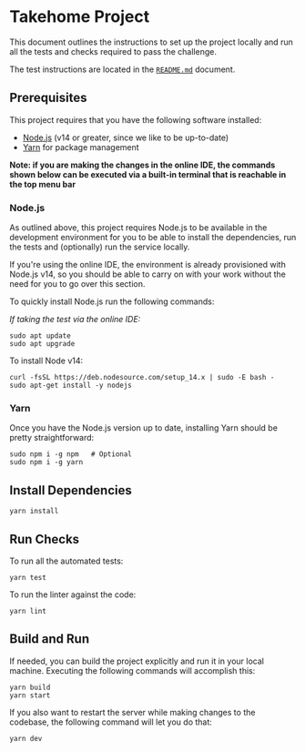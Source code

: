 # Takehome Project

This document outlines the instructions to set up the project locally and run
all the tests and checks required to pass the challenge.

The test instructions are located in the [`README.md`](README.md) document.

## Prerequisites

This project requires that you have the following software installed:

- [Node.js](https://nodejs.org/en/) (v14 or greater, since we like to be
  up-to-date)
- [Yarn](https://yarnpkg.com/) for package management

**Note: if you are making the changes in the online IDE,
the commands shown below can be executed via a built-in terminal that is
reachable in the top menu bar**

### Node.js

As outlined above, this project requires Node.js to be available in the 
development environment for you to be able to install the dependencies, run
the tests and (optionally) run the service locally.

If you're using the online IDE, the environment is already provisioned with
Node.js v14, so you should be able to carry on with your work without the need
for you to go over this section.

To quickly install Node.js run the following commands:

_If taking the test via the online IDE:_

```shell
sudo apt update
sudo apt upgrade
```

To install Node v14:

```shell
curl -fsSL https://deb.nodesource.com/setup_14.x | sudo -E bash -
sudo apt-get install -y nodejs
```

### Yarn

Once you have the Node.js version up to date, installing Yarn should be pretty
straightforward:

```shell
sudo npm i -g npm   # Optional
sudo npm i -g yarn
```

## Install Dependencies

```shell
yarn install
```

## Run Checks

To run all the automated tests:

```shell
yarn test
```

To run the linter against the code:

```shell
yarn lint
```

## Build and Run

If needed, you can build the project explicitly and run it in your local
machine. Executing the following commands will accomplish this:

```shell
yarn build
yarn start
```

If you also want to restart the server while making changes to the codebase, the
following command will let you do that:

```shell
yarn dev
```
